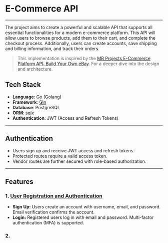 # E-Commerce API

---

The project aims to create a powerful and scalable API that supports all essential functionalities for a modern e-commerce platform. This API will allow users to browse products, add them to their cart, and complete the checkout process. Additionally, users can create accounts, save shipping and billing information, and track their orders.

> This implementation is inspired by the [MB Projects E-Commerce Platform API: Build Your Own eBay](https://projects.masteringbackend.com/projects/e-commerce-platform-api-build-your-own-e-bay). For a deeper dive into the design and architecture.

## Tech Stack

- **Language**: Go (Golang)
- **Framework**: [Gin](https://github.com/gin-gonic/gin)
- **Database**: PostgreSQL
- **ORM**: [sqlx](https://github.com/jmoiron/sqlx)
- **Authentication**: JWT (Access and Refresh Tokens)

---

## Authentication

- Users sign up and receive JWT access and refresh tokens.
- Protected routes require a valid access token.
- Vendor routes are further secured with role-based authorization.

---

## Features

### 1. [User Registration and Authentication](User-Registration-and-Authentication.md)

- **Sign Up:** Users create an account with username, email, and password. Email verification confirms the account.
- **Login:** Registered users log in with email and password. Multi-factor authentication (MFA) is supported.

### 2.
